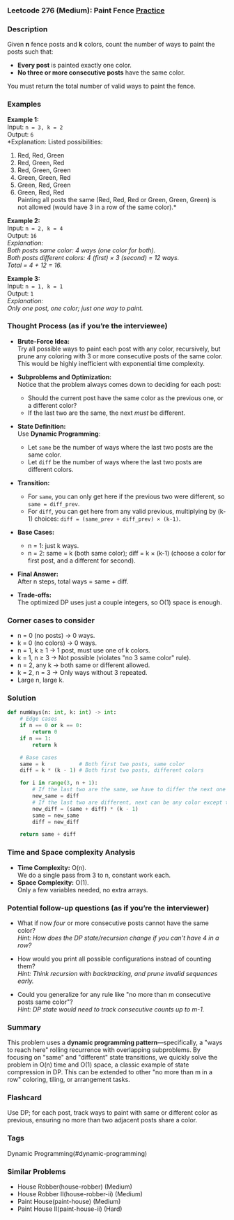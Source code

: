 ### Leetcode 276 (Medium): Paint Fence [Practice](https://leetcode.com/problems/paint-fence)

### Description  
Given **n** fence posts and **k** colors, count the number of ways to paint the posts such that:
- **Every post** is painted exactly one color.
- **No three or more consecutive posts** have the same color.

You must return the total number of valid ways to paint the fence.


### Examples  

**Example 1:**  
Input: `n = 3, k = 2`  
Output: `6`  
*Explanation: Listed possibilities:  
1. Red, Red, Green  
2. Red, Green, Red  
3. Red, Green, Green  
4. Green, Green, Red  
5. Green, Red, Green  
6. Green, Red, Red  
Painting all posts the same (Red, Red, Red or Green, Green, Green) is not allowed (would have 3 in a row of the same color).*  

**Example 2:**  
Input: `n = 2, k = 4`  
Output: `16`  
*Explanation:  
Both posts same color: 4 ways (one color for both).  
Both posts different colors: 4 (first) × 3 (second) = 12 ways.  
Total = 4 + 12 = 16.*  

**Example 3:**  
Input: `n = 1, k = 1`  
Output: `1`  
*Explanation:  
Only one post, one color; just one way to paint.*  


### Thought Process (as if you’re the interviewee)  

- **Brute-Force Idea:**  
  Try all possible ways to paint each post with any color, recursively, but prune any coloring with 3 or more consecutive posts of the same color. This would be highly inefficient with exponential time complexity.

- **Subproblems and Optimization:**  
  Notice that the problem always comes down to deciding for each post:
    * Should the current post have the same color as the previous one, or a different color?
    * If the last two are the same, the next *must* be different.

- **State Definition:**  
  Use **Dynamic Programming**:
    - Let `same` be the number of ways where the last two posts are the same color.
    - Let `diff` be the number of ways where the last two posts are different colors.

- **Transition:**
    * For `same`, you can only get here if the previous two were different, so `same = diff_prev`.
    * For `diff`, you can get here from any valid previous, multiplying by (k-1) choices: `diff = (same_prev + diff_prev) × (k-1)`.

- **Base Cases:**
    * n = 1: just k ways.
    * n = 2: same = k (both same color); diff = k × (k-1) (choose a color for first post, and a different for second).

- **Final Answer:**  
  After n steps, total ways = same + diff.

- **Trade-offs:**  
  The optimized DP uses just a couple integers, so O(1) space is enough.


### Corner cases to consider  
- n = 0 (no posts) → 0 ways.
- k = 0 (no colors) → 0 ways.
- n = 1, k ≥ 1 → 1 post, must use one of k colors.
- k = 1, n ≥ 3 → Not possible (violates "no 3 same color" rule).
- n = 2, any k → both same or different allowed.
- k = 2, n = 3 → Only ways without 3 repeated.
- Large n, large k.


### Solution

```python
def numWays(n: int, k: int) -> int:
    # Edge cases
    if n == 0 or k == 0:
        return 0
    if n == 1:
        return k

    # Base cases
    same = k           # Both first two posts, same color
    diff = k * (k - 1) # Both first two posts, different colors

    for i in range(3, n + 1):
        # If the last two are the same, we have to differ the next one
        new_same = diff
        # If the last two are different, next can be any color except the previous one
        new_diff = (same + diff) * (k - 1)
        same = new_same
        diff = new_diff

    return same + diff
```


### Time and Space complexity Analysis  

- **Time Complexity:** O(n).  
  We do a single pass from 3 to n, constant work each.
- **Space Complexity:** O(1).  
  Only a few variables needed, no extra arrays.


### Potential follow-up questions (as if you’re the interviewer)  

- What if now *four* or more consecutive posts cannot have the same color?  
  *Hint: How does the DP state/recursion change if you can't have 4 in a row?*

- How would you print all possible configurations instead of counting them?  
  *Hint: Think recursion with backtracking, and prune invalid sequences early.*

- Could you generalize for any rule like "no more than m consecutive posts same color"?  
  *Hint: DP state would need to track consecutive counts up to m-1.*


### Summary
This problem uses a **dynamic programming pattern**—specifically, a "ways to reach here" rolling recurrence with overlapping subproblems. By focusing on "same" and "different" state transitions, we quickly solve the problem in O(n) time and O(1) space, a classic example of state compression in DP. This can be extended to other "no more than m in a row" coloring, tiling, or arrangement tasks.


### Flashcard
Use DP; for each post, track ways to paint with same or different color as previous, ensuring no more than two adjacent posts share a color.

### Tags
Dynamic Programming(#dynamic-programming)

### Similar Problems
- House Robber(house-robber) (Medium)
- House Robber II(house-robber-ii) (Medium)
- Paint House(paint-house) (Medium)
- Paint House II(paint-house-ii) (Hard)